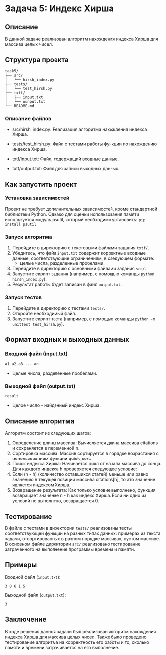 # Задача 5: Индекс Хирша

## Описание

В данной задаче реализован алгоритм нахождения индекса Хирша для массива целых чисел.

## Структура проекта
```
task5/
├── src/
│   └── hirsh_index.py
├── tests/
│   └── test_hirsh.py
├── txtf/
│   ├── input.txt
│   └── ounput.txt
└── README.md
```

### Описание файлов
- src/hirsh_index.py: Реализация алгоритма нахождения индекса Хирша.


- tests/test_hirsh.py: Файл с тестами работы функции по нахождению индекса Хирша.


- txtf/input.txt: Файл, содержащий входные данные.
- txtf/output.txt: Файл для записи выходных данных.

## Как запустить проект

### Установка зависимостей

Проект не требует дополнительных зависимостей, кроме стандартной библиотеки Python. Однако для оценки использования памяти используется модуль psutil, который необходимо установить:
`pip install psutil`

### Запуск алгоритма 

1. Перейдите в директорию с текстовыми файлами задания `txtf/`.
2. Убедитесь, что файл `input.txt` содержит корректные входные данные, соответствующие ограничениям, в следующем формате:
   - Целые числа, разделённые пробелами.
3. Перейдите в директорию с основными файлами задания `src/`.
4. Запустите скрипт задания (например, с помощью команды `python hirsh_index.py`).
5. Результат работы будет записан в файл `output.txt`.

### Запуск тестов

1. Перейдите в директорию с тестами `tests/`.
2. Откройте необходимый файл. 
3. Запустите скрипт теста (например, с помощью команды `python -m unittest test_hirsh.py`).

## Формат входных и выходных данных

### Входной файл (input.txt)
```
a1 a2 a3 ... an
```
- Целые числа, разделённые пробелами.

### Выходной файл (output.txt)

```
result
```
- Целое число - найденный индекс Хирша.

## Описание алгоритма

Алгоритм состоит из следующих шагов:
1. Определение длины массива: Вычисляется длина массива citations и сохраняется в переменной n.
2. Сортировка массива: Массив сортируется в порядке возрастания с использованием функции quick_sort.
3. Поиск индекса Хирша: Начинается цикл от начала массива до конца. Для каждого индекса h проверяется следующее условие:
4. Если (n - h) (количество оставшихся статей) меньше или равно значению в текущей позиции массива citations[h], то это значение является индексом Хирша.
5. Возвращение результата: Как только условие выполнено, функция возвращает значение n - h как индекс Хирша. Если ни одно из условий не выполнено, возвращается 0.

## Тестирование

В файле с тестами в директории `tests/` реализованы тесты соответствующей функции на разных типах данных: примерах из текста задачи, отсортированных в разном порядке массивах, пустом массиве.
В основном файле  директории `src/` реализовано тестирование затраченного на выполнение программы времени и памяти.

## Примеры

Входной файл (`input.txt`):
```
3 0 6 1 5
```
Выходной файл (`output.txt`):

```
3
```

## Заключение

В ходе решения данной задачи был реализован алгоритм нахождения индекса Хирша для массива целых чисел. Также было проведено тестирование алгоритма на корректность его работы и то, сколько памяти и времени затрачивается на его выполнение. 
